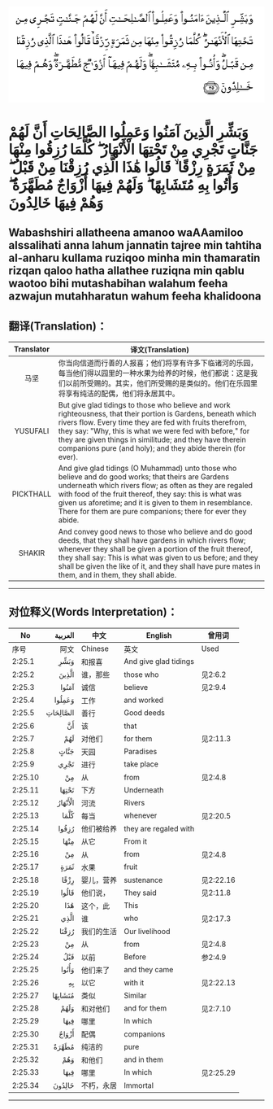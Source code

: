 ![002:025](images/002_025.gif)

#  وَبَشِّرِ الَّذِينَ آمَنُوا وَعَمِلُوا الصَّالِحَاتِ أَنَّ لَهُمْ جَنَّاتٍ تَجْرِي مِنْ تَحْتِهَا الْأَنْهَارُ ۖ كُلَّمَا رُزِقُوا مِنْهَا مِنْ ثَمَرَةٍ رِزْقًا ۙ قَالُوا هَٰذَا الَّذِي رُزِقْنَا مِنْ قَبْلُ ۖ وَأُتُوا بِهِ مُتَشَابِهًا ۖ وَلَهُمْ فِيهَا أَزْوَاجٌ مُطَهَّرَةٌ ۖ وَهُمْ فِيهَا خَالِدُونَ 

## Wabashshiri allatheena amanoo waAAamiloo alssalihati anna lahum jannatin tajree min tahtiha al-anharu kullama ruziqoo minha min thamaratin rizqan qaloo hatha allathee ruziqna min qablu waotoo bihi mutashabihan walahum feeha azwajun mutahharatun wahum feeha khalidoona

## 翻译(Translation)：

| Translator | 译文(Translation)                                            |
| :--------: | ------------------------------------------------------------ |
|    马坚    | 你当向信道而行善的人报喜；他们将享有许多下临诸河的乐园，每当他们得以园里的一种水果为给养的时候，他们都说：这是我们以前所受赐的。其实，他们所受赐的是类似的。他们在乐园里将享有纯洁的配偶，他们将永居其中。 |
|  YUSUFALI  | But give glad tidings to those who believe and work righteousness, that their portion is Gardens, beneath which rivers flow. Every time they are fed with fruits therefrom, they say: "Why, this is what we were fed with before," for they are given things in similitude; and they have therein companions pure (and holy); and they abide therein (for ever). |
| PICKTHALL  | And give glad tidings (O Muhammad) unto those who believe and do good works; that theirs are Gardens underneath which rivers flow; as often as they are regaled with food of the fruit thereof, they say: this is what was given us aforetime; and it is given to them in resemblance. There for them are pure companions; there for ever they abide. |
|   SHAKIR   | And convey good news to those who believe and do good deeds, that they shall have gardens in which rivers flow; whenever they shall be given a portion of the fruit thereof, they shall say: This is what was given to us before; and they shall be given the like of it, and they shall have pure mates in them, and in them, they shall abide. |

---

## 对位释义(Words Interpretation)：

| No      |  العربية | 中文       | English               | 曾用词    |
| ------- | -------: | ---------- | --------------------- | --------- |
| 序号    |     阿文 | Chinese    | 英文                  | Used      |
| 2:25.1  |     وَبَشِّرِ | 和报喜     | And give glad tidings |           |
| 2:25.2  |    الَّذِينَ | 谁，那些   | those who             | 见2:6.2   |
| 2:25.3  |    آمَنُوا | 诚信       | believe               | 见2:9.4   |
| 2:25.4  |   وَعَمِلُوا | 工作       | and worked            |           |
| 2:25.5  | الصَّالِحَاتِ | 善行       | Good deeds            |           |
| 2:25.6  |       أَنَّ | 该         | that                  |           |
| 2:25.7  |      لَهُمْ | 对他们     | for them              | 见2:11.3  |
| 2:25.8  |     جَنَّاتٍ | 天园       | Paradises             |           |
| 2:25.9  |     تَجْرِي | 进行       | take place            |           |
| 2:25.10 |       مِنْ | 从         | from                  | 见2:4.8   |
| 2:25.11 |    تَحْتِهَا | 下方       | Underneath            |           |
| 2:25.12 |  الْأَنْهَارُ | 河流       | Rivers                |           |
| 2:25.13 |     كُلَّمَا | 每当       | whenever              | 见2:20.5  |
| 2:25.14 |    رُزِقُوا | 他们被给养 | they are regaled with |           |
| 2:25.15 |     مِنْهَا | 从它       | From it               |           |
| 2:25.16 |       مِنْ | 从         | from                  | 见2:4.8   |
| 2:25.17 |     ثَمَرَةٍ | 水果       | fruit                 |           |
| 2:25.18 |     رِزْقًا | 婴儿，营养 | sustenance            | 见2:22.16 |
| 2:25.19 |    قَالُوا | 他们说，   | They said             | 见2:11.8  |
| 2:25.20 |      هَٰذَا | 这个，此   | This                  |           |
| 2:25.21 |     الَّذِي | 谁         | who                   | 见2:17.3  |
| 2:25.22 |    رُزِقْنَا | 我们的生活 | Our livelihood        |           |
| 2:25.23 |       مِنْ | 从         | from                  | 见2:4.8   |
| 2:25.24 |      قَبْلُ | 以前       | Before                | 参2:4.9   |
| 2:25.25 |    وَأُتُوا | 他们来了   | and they came         |           |
| 2:25.26 |       بِهِ | 以它       | with it               | 见2:22.13 |
| 2:25.27 |  مُتَشَابِهًا | 类似       | Similar               |           |
| 2:25.28 |     وَلَهُمْ | 和对他们   | and for them          | 见2:7.10  |
| 2:25.29 |     فِيهَا | 哪里       | In which              |           |
| 2:25.30 |    أَزْوَاجٌ | 配偶       | companions            |           |
| 2:25.31 |    مُطَهَّرَةٌ | 纯洁的     | pure                  |           |
| 2:25.32 |      وَهُمْ | 和他们     | and in them           |           |
| 2:25.33 |     فِيهَا | 哪里       | In which              | 见2:25.29 |
| 2:25.34 |   خَالِدُونَ | 不朽，永居 | Immortal              |           |

---
